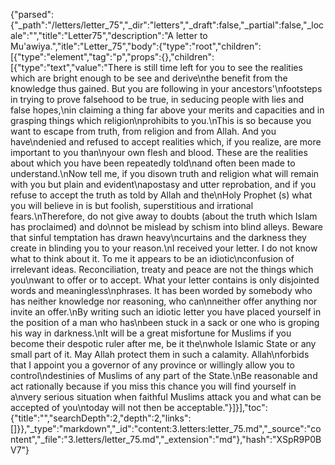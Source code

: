 {"parsed":{"_path":"/letters/letter_75","_dir":"letters","_draft":false,"_partial":false,"_locale":"","title":"Letter75","description":"A letter to Mu'awiya.","itle":"Letter_75","body":{"type":"root","children":[{"type":"element","tag":"p","props":{},"children":[{"type":"text","value":"There is still time left for you to see the realities which are bright enough to be see and derive\nthe benefit from the knowledge thus gained. But you are following in your ancestors'\nfootsteps in trying to prove falsehood to be true, in seducing people with lies and false hopes,\nin claiming a thing far above your merits and capacities and in grasping things which religion\nprohibits to you.\nThis is so because you want to escape from truth, from religion and from Allah. And you have\ndenied and refused to accept realities which, if you realize, are more important to you than\nyour own flesh and blood. These are the realities about which you have been repeatedly told\nand often been made to understand.\nNow tell me, if you disown truth and religion what will remain with you but plain and evident\napostasy and utter reprobation, and if you refuse to accept the truth as told by Allah and the\nHoly Prophet (s) what you will believe in is but foolish, superstitious and irrational fears.\nTherefore, do not give away to doubts (about the truth which Islam has proclaimed) and do\nnot be mislead by schism into blind alleys. Beware that sinful temptation has drawn heavy\ncurtains and the darkness they create in blinding you to your reason.\nI received your letter. I do not know what to think about it. To me it appears to be an idiotic\nconfusion of irrelevant ideas. Reconciliation, treaty and peace are not the things which you\nwant to offer or to accept. What your letter contains is only disjointed words and meaningless\nphrases. It has been worded by somebody who has neither knowledge nor reasoning, who can\nneither offer anything nor invite an offer.\nBy writing such an idiotic letter you have placed yourself in the position of a man who has\nbeen stuck in a sack or one who is groping his way in darkness.\nIt will be a great misfortune for Muslims if you become their despotic ruler after me, be it the\nwhole Islamic State or any small part of it. May Allah protect them in such a calamity. Allah\nforbids that I appoint you a governor of any province or willingly allow you to control\ndestinies of Muslims of any part of the State.\nBe reasonable and act rationally because if you miss this chance you will find yourself in a\nvery serious situation when faithful Muslims attack you and what can be accepted of you\ntoday will not then be acceptable."}]}],"toc":{"title":"","searchDepth":2,"depth":2,"links":[]}},"_type":"markdown","_id":"content:3.letters:letter_75.md","_source":"content","_file":"3.letters/letter_75.md","_extension":"md"},"hash":"XSpR9P0BV7"}